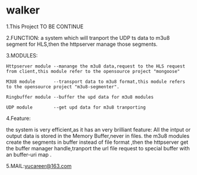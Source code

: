 
walker
======

1.This Project TO BE CONTINUE


2.FUNCTION: a system which will tranport the UDP ts data to m3u8 segment for HLS,then the httpserver manage those segments.


3.MODULES: 

    Httpserver module --manange the m3u8 data,request to the HLS request from client,this module refer to the opensource project "mongoose"

    M3U8 module       --transport data to m3u8 format,this module refers to the opensource project "m3u8-segmenter".

    Ringbuffer module --buffer the upd data for m3u8 modules

    UDP module        --get upd data for m3u8 tranporting


4.Feature:

  the system is very efficient,as it has an very brilliant feature: All the intput or output data  is stored in the Memory Buffer,never in files. the m3u8 modules create the segments in buffer instead of file format ,then the httpserver get the buffer manager handle,tranport the url file request to special buffer with an buffer-uri map .



5.MAIL:yucareer@163.com
